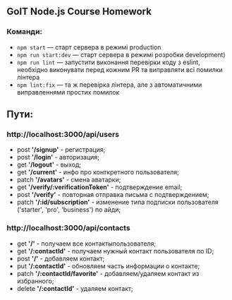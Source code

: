 ## GoIT Node.js Course Homework

### Команди:

- `npm start` &mdash; старт сервера в режимі production
- `npm run start:dev` &mdash; старт сервера в режимі розробки development)
- `npm run lint` &mdash; запустити виконання перевірки коду з eslint, необхідно виконувати перед кожним PR та виправляти всі помилки лінтера
- `npm lint:fix` &mdash; та ж перевірка лінтера, але з автоматичними виправленнями простих помилок

## Пути:

### http://localhost:3000/api/users

- post **'/signup'** - регистрация;
- post **'/login'** - авторизация;
- get **'/logout'** - выход;
- get **'/current'** - инфо про конткретного пользователя;
- patch **'/avatars'** - смена аватарки;
- get **'/verify/:verificationToken'** - подтверждение email;
- post **'/verify'** - повторная отправка письма с подтверждением;
- patch **'/:id/subscription'** - изменение типа подписки пользователя ('starter', 'pro', 'business') по айди;

### http://localhost:3000/api/contacts

- get **'/'** - получаем все контактыпользователя;
- get **'/:contactId'** - получаем нужный контакт пользователя по ID;
- post **'/'** - добавляем контакт;
- put **'/:contactId'** - обновляем часть информации о контакте;
- patch **'/:contactId/favorite'** - добавляем/удаляем контакт из избранного;
- delete **'/:contactId'** - удаляем контакт;
